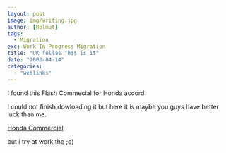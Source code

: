 ```yaml
---
layout: post
image: img/writing.jpg
author: [Helmut]
tags:
  - Migration
exc: Work In Progress Migration
title: "OK fellas This is it"
date: "2003-04-14"
categories: 
  - "weblinks"
---
```


I found this Flash Commecial for Honda accord.

I could not finish dowloading it but here it is maybe you guys have better luck than me.

[Honda Commercial](http://www.honda.co.uk/newcars/accord300k.html)

but i try at work tho ;o)
